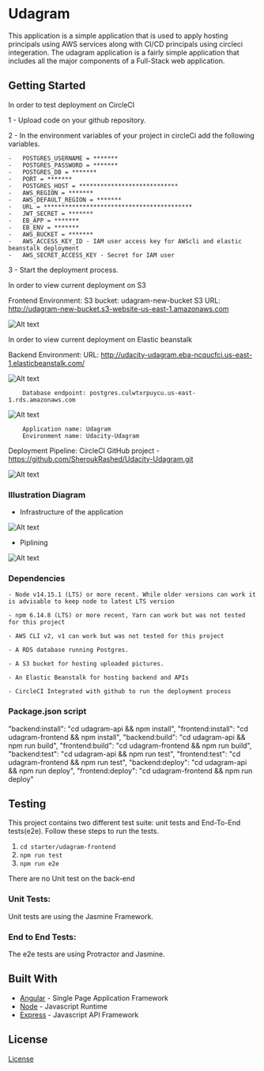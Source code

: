 # Udagram

This application is a simple application that is used to apply hosting principals using AWS services along with CI/CD principals using circleci integeration. 
The udagram application is a fairly simple application that includes all the major components of a Full-Stack web application.

## Getting Started

In order to test deployment on CircleCI 

1 - Upload code on your github repository.

2 - In the environment variables of your project in circleCi add the following variables.

    -   POSTGRES_USERNAME = *******
    -   POSTGRES_PASSWORD = *******
    -   POSTGRES_DB = *******
    -   PORT = *******
    -   POSTGRES_HOST = ****************************
    -   AWS_REGION = *******
    -   AWS_DEFAULT_REGION = *******
    -   URL = ******************************************
    -   JWT_SECRET = *******
    -   EB_APP = *******
    -   EB_ENV = *******
    -   AWS_BUCKET = *******
    -   AWS_ACCESS_KEY_ID - IAM user access key for AWScli and elastic beanstalk deployment
    -   AWS_SECRET_ACCESS_KEY - Secret for IAM user

3 - Start the deployment process.

In order to view current deployment on S3 

Frontend Environment:
        S3 bucket: udagram-new-bucket
        S3 URL: http://udagram-new-bucket.s3-website-us-east-1.amazonaws.com

![Alt text](https://github.com/SheroukRashed/Udacity-Udagram/blob/master/documentation/screen_shots/Screen%20Shot%202022-03-08%20at%2012.03.19%20AM.png "Frontend Environment")


In order to view current deployment on Elastic beanstalk

Backend Environment:
        URL: http://udacity-udagram.eba-ncqucfci.us-east-1.elasticbeanstalk.com/

![Alt text](https://github.com/SheroukRashed/Udacity-Udagram/blob/master/documentation/screen_shots/Screen%20Shot%202022-03-09%20at%208.53.02%20PM.png "Backend Environment")

        Database endpoint: postgres.culwtxrpuycu.us-east-1.rds.amazonaws.com

![Alt text](https://github.com/SheroukRashed/Udacity-Udagram/blob/master/documentation/screen_shots/Screen%20Shot%202022-03-08%20at%2012.03.03%20AM.png "Database endpoint")

        Application name: Udagram
        Environment name: Udacity-Udagram

Deployment Pipeline:
        CircleCI 
        GitHub project - https://github.com/SheroukRashed/Udacity-Udagram.git

![Alt text](https://github.com/SheroukRashed/Udacity-Udagram/blob/master/documentation/screen_shots/Screen%20Shot%202022-03-09%20at%209.02.01%20PM.png "Deployment Pipeline")

### Illustration Diagram

- Infrastructure of the application

![Alt text](https://github.com/SheroukRashed/Udacity-Udagram/blob/master/documentation/screen_shots/b8ed48be1946912a5e0da263c1fc8f17.png "Infrastructure of the application")

- Piplining

![Alt text](https://github.com/SheroukRashed/Udacity-Udagram/blob/master/documentation/screen_shots/68747470733a2f2f64302e6177737374617469632e636f6d2f706172746e65722d6e6574776f726b2f517569636b53746172742f646f746e65742d7365727665726c6573732d636963642d6172636869746563747572652e706e67.png "Piplining")

### Dependencies

```
- Node v14.15.1 (LTS) or more recent. While older versions can work it is advisable to keep node to latest LTS version

- npm 6.14.8 (LTS) or more recent, Yarn can work but was not tested for this project

- AWS CLI v2, v1 can work but was not tested for this project

- A RDS database running Postgres.

- A S3 bucket for hosting uploaded pictures.

- An Elastic Beanstalk for hosting backend and APIs

- CircleCI Integrated with github to run the deployment process
```

### Package.json script

  "backend:install": "cd udagram-api && npm install",
        "frontend:install": "cd udagram-frontend && npm install",
        "backend:build": "cd udagram-api && npm run build",
        "frontend:build": "cd udagram-frontend && npm run build",
        "backend:test": "cd udagram-api && npm run test",
        "frontend:test": "cd udagram-frontend && npm run test",
        "backend:deploy": "cd udagram-api && npm run deploy",
        "frontend:deploy": "cd udagram-frontend && npm run deploy"

## Testing

This project contains two different test suite: unit tests and End-To-End tests(e2e). Follow these steps to run the tests.

1. `cd starter/udagram-frontend`
1. `npm run test`
1. `npm run e2e`

There are no Unit test on the back-end

### Unit Tests:

Unit tests are using the Jasmine Framework.

### End to End Tests:

The e2e tests are using Protractor and Jasmine.

## Built With

- [Angular](https://angular.io/) - Single Page Application Framework
- [Node](https://nodejs.org) - Javascript Runtime
- [Express](https://expressjs.com/) - Javascript API Framework

## License

[License](LICENSE.txt)

